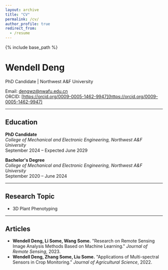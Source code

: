 ```yaml
---
layout: archive
title: "CV"
permalink: /cv/
author_profile: true
redirect_from:
  - /resume
---
```


{% include base_path %}

# Wendell Deng

PhD Candidate | Northwest A&F University

Email: [dengwz@nwafu.edu.cn](mailto:dengwz@nwafu.edu.cn)  
ORCID: [https://orcid.org/0009-0005-1462-9947](https://orcid.org/0009-0005-1462-9947)

---

## Education

**PhD Candidate**  
*College of Mechanical and Electronic Engineering, Northwest A&F University*  
September 2024 – Expected June 2029


**Bachelor's Degree**  
*College of Mechanical and Electronic Engineering, Northwest A&F University*  
September 2020 – June 2024

---

## Research Topic

- 3D Plant Phenotyping

---




## Articles



- **Wendell Deng, Li Some, Wang Some.** "Research on Remote Sensing Image Analysis Methods Based on Machine Learning." *Journal of Remote Sensing*, 2023.
- **Wendell Deng, Zhang Some, Liu Some.** "Applications of Multi-spectral Sensors in Crop Monitoring." *Journal of Agricultural Science*, 2022.


